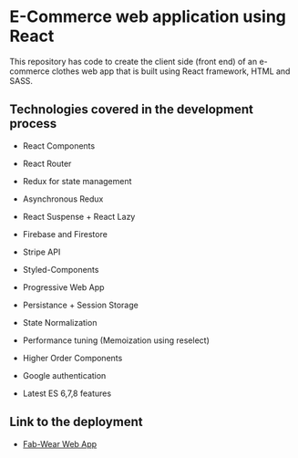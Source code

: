 
# E-Commerce web application using React

This repository has code to create the client side (front end) of an e-commerce clothes web app that is built using 
React framework, HTML and SASS. 


## Technologies covered in the development process


- React Components

- React Router

- Redux for state management

- Asynchronous Redux

- React Suspense + React Lazy

- Firebase and Firestore

- Stripe API

- Styled-Components

- Progressive Web App

- Persistance + Session Storage

- State Normalization

- Performance tuning (Memoization using reselect)

- Higher Order Components

- Google authentication 
 
- Latest ES 6,7,8 features 
 


## Link to the deployment

- [Fab-Wear Web App](https://fab-wear.herokuapp.com)



